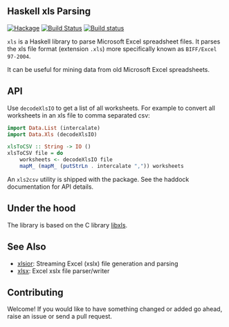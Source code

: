 ## Haskell xls Parsing

[![Hackage](https://img.shields.io/hackage/v/xls.svg?style=flat)](https://hackage.haskell.org/package/xls)
[![Build Status](https://travis-ci.com/harendra-kumar/xls.svg?branch=master)](https://travis-ci.com/harendra-kumar/xls)
[![Build status](https://ci.appveyor.com/api/projects/status/nwknaf0gw1p9vqnv?svg=true)](https://ci.appveyor.com/project/harendra-kumar/xls)

`xls` is a Haskell library to parse Microsoft Excel spreadsheet files. It
parses the xls file format (extension `.xls`) more specifically known as
`BIFF/Excel 97-2004`.

It can be useful for mining data from old Microsoft Excel spreadsheets.

## API
Use `decodeXlsIO` to get a list of all worksheets. For example to convert all
worksheets in an xls file to comma separated csv:

```haskell
import Data.List (intercalate)
import Data.Xls (decodeXlsIO)

xlsToCSV :: String -> IO ()
xlsToCSV file = do
    worksheets <- decodeXlsIO file
    mapM_ (mapM_ (putStrLn . intercalate ",")) worksheets
```

An `xls2csv` utility is shipped with the package.
See the haddock documentation for API details.

## Under the hood
The library is based on the C library 
[libxls](https://github.com/libxls/libxls).

## See Also

* [xlsior](https://hackage.haskell.org/package/xlsior): Streaming Excel (xslx) file generation and parsing
* [xlsx](https://hackage.haskell.org/package/xlsx): Excel xslx file parser/writer

## Contributing
Welcome! If you would like to have something changed or added go ahead,
raise an issue or send a pull request.
